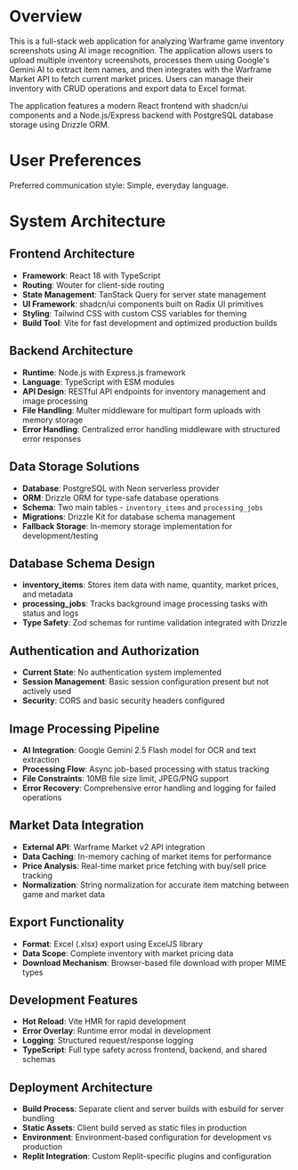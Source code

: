 # Overview

This is a full-stack web application for analyzing Warframe game inventory screenshots using AI image recognition. The application allows users to upload multiple inventory screenshots, processes them using Google's Gemini AI to extract item names, and then integrates with the Warframe Market API to fetch current market prices. Users can manage their inventory with CRUD operations and export data to Excel format.

The application features a modern React frontend with shadcn/ui components and a Node.js/Express backend with PostgreSQL database storage using Drizzle ORM.

# User Preferences

Preferred communication style: Simple, everyday language.

# System Architecture

## Frontend Architecture
- **Framework**: React 18 with TypeScript
- **Routing**: Wouter for client-side routing
- **State Management**: TanStack Query for server state management
- **UI Framework**: shadcn/ui components built on Radix UI primitives
- **Styling**: Tailwind CSS with custom CSS variables for theming
- **Build Tool**: Vite for fast development and optimized production builds

## Backend Architecture
- **Runtime**: Node.js with Express.js framework
- **Language**: TypeScript with ESM modules
- **API Design**: RESTful API endpoints for inventory management and image processing
- **File Handling**: Multer middleware for multipart form uploads with memory storage
- **Error Handling**: Centralized error handling middleware with structured error responses

## Data Storage Solutions
- **Database**: PostgreSQL with Neon serverless provider
- **ORM**: Drizzle ORM for type-safe database operations
- **Schema**: Two main tables - `inventory_items` and `processing_jobs`
- **Migrations**: Drizzle Kit for database schema management
- **Fallback Storage**: In-memory storage implementation for development/testing

## Database Schema Design
- **inventory_items**: Stores item data with name, quantity, market prices, and metadata
- **processing_jobs**: Tracks background image processing tasks with status and logs
- **Type Safety**: Zod schemas for runtime validation integrated with Drizzle

## Authentication and Authorization
- **Current State**: No authentication system implemented
- **Session Management**: Basic session configuration present but not actively used
- **Security**: CORS and basic security headers configured

## Image Processing Pipeline
- **AI Integration**: Google Gemini 2.5 Flash model for OCR and text extraction
- **Processing Flow**: Async job-based processing with status tracking
- **File Constraints**: 10MB file size limit, JPEG/PNG support
- **Error Recovery**: Comprehensive error handling and logging for failed operations

## Market Data Integration
- **External API**: Warframe Market v2 API integration
- **Data Caching**: In-memory caching of market items for performance
- **Price Analysis**: Real-time market price fetching with buy/sell price tracking
- **Normalization**: String normalization for accurate item matching between game and market data

## Export Functionality
- **Format**: Excel (.xlsx) export using ExcelJS library
- **Data Scope**: Complete inventory with market pricing data
- **Download Mechanism**: Browser-based file download with proper MIME types

## Development Features
- **Hot Reload**: Vite HMR for rapid development
- **Error Overlay**: Runtime error modal in development
- **Logging**: Structured request/response logging
- **TypeScript**: Full type safety across frontend, backend, and shared schemas

## Deployment Architecture
- **Build Process**: Separate client and server builds with esbuild for server bundling
- **Static Assets**: Client build served as static files in production
- **Environment**: Environment-based configuration for development vs production
- **Replit Integration**: Custom Replit-specific plugins and configuration